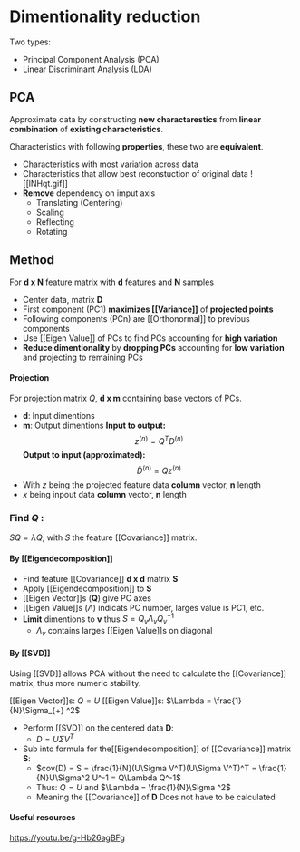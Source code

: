 # Dimentionality reduction
Two types:
- Principal Component Analysis (PCA)
- Linear Discriminant Analysis (LDA)

## PCA
Approximate data by constructing **new charactarestics** from **linear combination** of **existing characteristics**.

Characteristics with following **properties**, these two are **equivalent**.
- Characteristics with most variation across data
- Characteristics that allow best reconstuction of original data
![[lNHqt.gif]]
- **Remove** dependency on imput axis
	- Translating (Centering)
	- Scaling
	- Reflecting
	- Rotating

## Method
For **d x N** feature matrix with **d** features and **N** samples
- Center data, matrix **D**
- First component (PC1) **maximizes [[Variance]]** of **projected points**
- Following components (PCn) are [[Orthonormal]] to previous components
- Use [[Eigen Value]] of PCs to find PCs accounting for **high variation**
- **Reduce dimentionality** by **dropping PCs** accounting for **low variation** and projecting to remaining PCs

#### Projection
For projection matrix $Q$, **d x m** containing base vectors of PCs.
- **d**: Input dimentions
- **m**: Output  dimentions
**Input to output:**
$$z^{(n)} = Q^TD^{(n)}$$
**Output to input (approximated):**
$$ \hat{D}^{(n)} = Qz^{(n)}$$
- With $z$ being the projected feature data **column** vector, **n** length 
- $x$ being inpout data **column** vector, **n** length

### Find $Q$ :
$SQ = \lambda Q$, with $S$ the feature [[Covariance]] matrix. 

#### By [[Eigendecomposition]] 
- Find feature [[Covariance]] **d x d** matrix **S**
- Apply [[Eigendecomposition]] to **S**
- [[Eigen Vector]]s (**Q**) give PC axes
- [[Eigen Value]]s ($\Lambda$) indicats PC number, larges value is PC1, etc.
- **Limit** dimentions to **v** thus $S = Q_{v}\Lambda_{v} Q_{v}^{-1}$
	- $\Lambda_{v}$ contains larges [[Eigen Value]]s on diagonal

#### By [[SVD]]
Using [[SVD]] allows PCA without the need to calculate the [[Covariance]] matrix, thus more numeric stability.

[[Eigen Vector]]s: $Q = U$
[[Eigen Value]]s: $\Lambda = \frac{1}{N}\Sigma_{+} ^2$

- Perform [[SVD]] on the centered data **D**:
	- $D = U\Sigma V^T$
- Sub into formula for the[[Eigendecomposition]] of [[Covariance]] matrix **S**:
	- $cov(D) = S = \frac{1}{N}(U\Sigma V^T)(U\Sigma V^T)^T = \frac{1}{N}U\Sigma^2 U^-1 = Q\Lambda Q^-1$
	- Thus: $Q = U$ and $\Lambda = \frac{1}{N}\Sigma ^2$ 
	- Meaning the [[Covariance]] of **D** Does not have to be calculated

#### Useful resources
https://youtu.be/g-Hb26agBFg